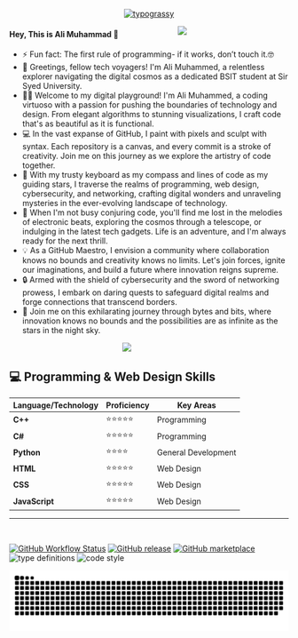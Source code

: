<p align="center">
  <a href="https://github.com/kawarimidoll/typograssy">
    <img alt="typograssy" src="https://typograssy.deno.dev/api?text=Hey,%20Developer!%20%20%20&l0=none&l1=6abf69&l2=48ab54&l3=3b9a48&l4=348840&comment=&bg=none&frame=none">
  </a>
</p>
<!--img align="right" src="https://media.giphy.com/media/nKWDeysTQBv9u/giphy.gif" alt="Coder GIF" width="420" height="330">
<!-- https://miro.medium.com/max/2878/0*M50IPKZz58Fyy178.gif -->
<img align="right"src="https://user-images.githubusercontent.com/74038190/212749171-b84692a8-2b04-4e3b-93ca-ac14705da224.gif" width="200" >

#### Hey, This is Ali Muhammad 👋

- ⚡ Fun fact: The first rule of programming- if it works, don’t touch it.🤓
- 👋 Greetings, fellow tech voyagers! I'm Ali Muhammed, a relentless explorer navigating the digital cosmos as a dedicated BSIT student at Sir Syed University.
- 👨‍💻  Welcome to my digital playground! I'm Ali Muhammed, a coding virtuoso with a passion for pushing the boundaries of technology and design. From 
      elegant algorithms to stunning visualizations, I craft code that's as beautiful as it is functional.
- 💻  In the vast expanse of GitHub, I paint with pixels and sculpt with syntax. Each repository is a canvas, and every commit is a stroke of creativity. Join me on this journey as we explore the artistry of 
      code together.
- 🚀 With my trusty keyboard as my compass and lines of code as my guiding stars, I traverse the realms of programming, web design, cybersecurity, and networking, crafting digital wonders and unraveling 
      mysteries in the ever-evolving landscape of technology.
- 🌌  When I'm not busy conjuring code, you'll find me lost in the melodies of electronic beats, exploring the cosmos through a telescope, or indulging in the latest tech gadgets. Life is an adventure, and I'm 
      always ready for the next thrill.
- 💡  As a GitHub Maestro, I envision a community where collaboration knows no bounds and creativity knows no limits. Let's join forces, ignite our imaginations, and build a future where innovation reigns supreme.
- 🔒 Armed with the shield of cybersecurity and the sword of networking prowess, I embark on daring quests to safeguard digital realms and forge connections that transcend borders.
- 🌟 Join me on this exhilarating journey through bytes and bits, where innovation knows no bounds and the possibilities are as infinite as the stars in the night sky.


<img align="right" src="https://user-images.githubusercontent.com/74038190/219923809-b86dc415-a0c2-4a38-bc88-ad6cf06395a8.gif" width="300" >

<br>

## 💻 Programming & Web Design Skills

| **Language/Technology**     | **Proficiency**      | **Key Areas**                 |
|-----------------------------|----------------------|---------------------------|
| **C++**                     | ⭐⭐⭐⭐⭐               | Programming           |
| **C#**                      | ⭐⭐⭐⭐⭐               | Programming              |
| **Python**                  | ⭐⭐⭐⭐                | General Development        |
| **HTML**                    | ⭐⭐⭐⭐⭐               | Web Design                 |
| **CSS**                     | ⭐⭐⭐⭐⭐               | Web Design                 |
| **JavaScript**              | ⭐⭐⭐⭐⭐               | Web Design                 |

<hr>
<br>




[![GitHub Workflow Status](https://img.shields.io/github/actions/workflow/status/platane/platane/main.yml?label=action&style=flat-square)](https://github.com/Platane/Platane/actions/workflows/main.yml)
[![GitHub release](https://img.shields.io/github/release/platane/snk.svg?style=flat-square)](https://github.com/platane/snk/releases/latest)
[![GitHub marketplace](https://img.shields.io/badge/marketplace-snake-blue?logo=github&style=flat-square)](https://github.com/marketplace/actions/generate-snake-game-from-github-contribution-grid)
![type definitions](https://img.shields.io/npm/types/typescript?style=flat-square)
![code style](https://img.shields.io/badge/code_style-prettier-ff69b4.svg?style=flat-square)


<picture>
  <source
    media="(prefers-color-scheme: dark)"
    srcset="https://raw.githubusercontent.com/platane/snk/output/github-contribution-grid-snake-dark.svg"
  />
  <source
    media="(prefers-color-scheme: light)"
    srcset="https://raw.githubusercontent.com/platane/snk/output/github-contribution-grid-snake.svg"
  />
  <img
    alt="github contribution grid snake animation"
    src="https://raw.githubusercontent.com/platane/snk/output/github-contribution-grid-snake.svg"
  />
</picture>

